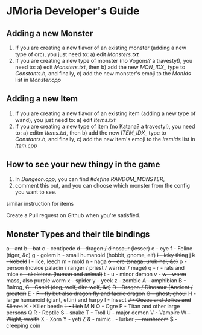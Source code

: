 #  JMoria Developer's Guide

## Adding a new Monster
1) If you are creating a new flavor of an existing monster (adding a new type of orc), you just need to:
        a) edit *Monsters.txt*
2) If you are creating a new type of monster (no Vogons? a travesty!), you need to:
        a) edit *Monsters.txt*, then
        b) add the new *MON_IDX_* type to _Constants.h_, and finally,
        c) add the new monster's emoji to the *MonIds* list in _Monster.cpp_
## Adding a new Item
1) If you are creating a new flavor of an existing item (adding a new type of wand), you just need to:
a) edit *Items.txt*
2) If you are creating a new type of item (no Katana? a travesty!), you need to:
a) editm _Items.txt_, then
b) add the new *ITEM_IDX_* type to _Constants.h_, and finally,
c) add the new item's emoji to the *ItemIds* list in _Item.cpp_
## How to see your new thingy in the game
1) In _Dungeon.cpp_, you can find *#define RANDOM_MONSTER*,
2) comment this out, and you can choose which monster from the config you want to see.

similar instruction for items

Create a Pull request on Github when you're satisfied.

## Monster Types and their tile bindings
~~a - ant~~
~~b - bat~~
c - centipede
~~d - dragon / dinosaur (lesser)~~
e - eye
f - Feline (tiger, &c)
g - golem
h - small humanoid (hobbit, gnome, elf)
~~i - icky thing~~
j
~~k - kobold~~
l - lice, leech
m - mold
n - naga
~~o - orc (snaga, uruk-hai, &c)~~
p - person (novice paladin / ranger / priest / warrior / mage)
q - 
r - rats and mice
~~s - skeletons (human and animal)~~
t - 
u - minor demon
v - 
~~w - worm mass, also purple worm~~
~~x - spider~~
y - yeek
z - zombie
~~A - amphibian~~
B - Balrog, 
~~C - Canid (dog, wolf, dire wolf, &c)~~
~~D - Dragon / Dinosaur (Ancient / greater)~~
E - 
~~F - fly but also dragon fly and faerie dragon~~
~~G - ghost, ghoul~~
H - large humanoid (giant, ettin) and harpy
I - Insect
~~J - Oozes and Jellies and Slimes~~
K - Killer beetle
~~L - Lich~~
M
N
O - Ogre
P - Titan and other large persons
Q
R - Reptile
~~S - snake~~
T - Troll
U - major demon
~~V - Vampire~~
~~W - Wight, wraith~~
X - Xorn
Y - yeti
Z
& - mimic
. - lurker
~~, - mushroom~~
$ - creeping coin

